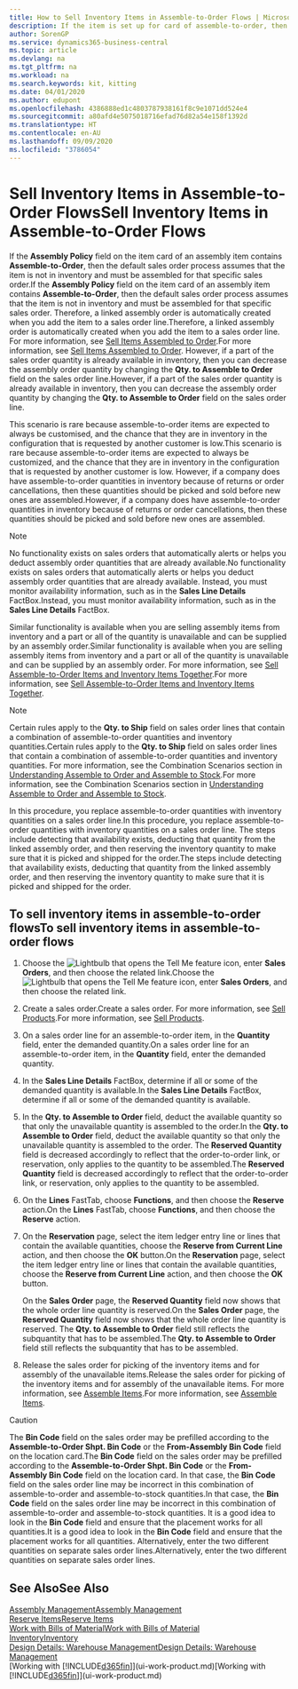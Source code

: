 ```yaml
---
title: How to Sell Inventory Items in Assemble-to-Order Flows | Microsoft Docs
description: If the item is set up for card of assemble-to-order, then the default sales order process assumes that the item is not in inventory and must be assembled for that specific sales order. Therefore, a linked assembly order is automatically created when you add the item to a sales order line.
author: SorenGP
ms.service: dynamics365-business-central
ms.topic: article
ms.devlang: na
ms.tgt_pltfrm: na
ms.workload: na
ms.search.keywords: kit, kitting
ms.date: 04/01/2020
ms.author: edupont
ms.openlocfilehash: 4386888ed1c4803787938161f8c9e1071dd524e4
ms.sourcegitcommit: a80afd4e5075018716efad76d82a54e158f1392d
ms.translationtype: HT
ms.contentlocale: en-AU
ms.lasthandoff: 09/09/2020
ms.locfileid: "3786054"
---
```

# <a name="sell-inventory-items-in-assemble-to-order-flows"></a><span data-ttu-id="2dc7c-104">Sell Inventory Items in Assemble-to-Order Flows</span><span class="sxs-lookup"><span data-stu-id="2dc7c-104">Sell Inventory Items in Assemble-to-Order Flows</span></span>
<span data-ttu-id="2dc7c-105">If the **Assembly Policy** field on the item card of an assembly item contains **Assemble-to-Order**, then the default sales order process assumes that the item is not in inventory and must be assembled for that specific sales order.</span><span class="sxs-lookup"><span data-stu-id="2dc7c-105">If the **Assembly Policy** field on the item card of an assembly item contains **Assemble-to-Order**, then the default sales order process assumes that the item is not in inventory and must be assembled for that specific sales order.</span></span> <span data-ttu-id="2dc7c-106">Therefore, a linked assembly order is automatically created when you add the item to a sales order line.</span><span class="sxs-lookup"><span data-stu-id="2dc7c-106">Therefore, a linked assembly order is automatically created when you add the item to a sales order line.</span></span> <span data-ttu-id="2dc7c-107">For more information, see [Sell Items Assembled to Order](assembly-how-to-sell-items-assembled-to-order.md).</span><span class="sxs-lookup"><span data-stu-id="2dc7c-107">For more information, see [Sell Items Assembled to Order](assembly-how-to-sell-items-assembled-to-order.md).</span></span> <span data-ttu-id="2dc7c-108">However, if a part of the sales order quantity is already available in inventory, then you can decrease the assembly order quantity by changing the **Qty. to Assemble to Order** field on the sales order line.</span><span class="sxs-lookup"><span data-stu-id="2dc7c-108">However, if a part of the sales order quantity is already available in inventory, then you can decrease the assembly order quantity by changing the **Qty. to Assemble to Order** field on the sales order line.</span></span>  

<span data-ttu-id="2dc7c-109">This scenario is rare because assemble-to-order items are expected to always be customised, and the chance that they are in inventory in the configuration that is requested by another customer is low.</span><span class="sxs-lookup"><span data-stu-id="2dc7c-109">This scenario is rare because assemble-to-order items are expected to always be customized, and the chance that they are in inventory in the configuration that is requested by another customer is low.</span></span> <span data-ttu-id="2dc7c-110">However, if a company does have assemble-to-order quantities in inventory because of returns or order cancellations, then these quantities should be picked and sold before new ones are assembled.</span><span class="sxs-lookup"><span data-stu-id="2dc7c-110">However, if a company does have assemble-to-order quantities in inventory because of returns or order cancellations, then these quantities should be picked and sold before new ones are assembled.</span></span>  

> [!NOTE]  
>  <span data-ttu-id="2dc7c-111">No functionality exists on sales orders that automatically alerts or helps you deduct assembly order quantities that are already available.</span><span class="sxs-lookup"><span data-stu-id="2dc7c-111">No functionality exists on sales orders that automatically alerts or helps you deduct assembly order quantities that are already available.</span></span> <span data-ttu-id="2dc7c-112">Instead, you must monitor availability information, such as in the **Sales Line Details** FactBox.</span><span class="sxs-lookup"><span data-stu-id="2dc7c-112">Instead, you must monitor availability information, such as in the **Sales Line Details** FactBox.</span></span>  

<span data-ttu-id="2dc7c-113">Similar functionality is available when you are selling assembly items from inventory and a part or all of the quantity is unavailable and can be supplied by an assembly order.</span><span class="sxs-lookup"><span data-stu-id="2dc7c-113">Similar functionality is available when you are selling assembly items from inventory and a part or all of the quantity is unavailable and can be supplied by an assembly order.</span></span> <span data-ttu-id="2dc7c-114">For more information, see [Sell Assemble-to-Order Items and Inventory Items Together](assembly-how-to-sell-assemble-to-order-items-and-inventory-items-together.md).</span><span class="sxs-lookup"><span data-stu-id="2dc7c-114">For more information, see [Sell Assemble-to-Order Items and Inventory Items Together](assembly-how-to-sell-assemble-to-order-items-and-inventory-items-together.md).</span></span>  

> [!NOTE]  
>  <span data-ttu-id="2dc7c-115">Certain rules apply to the **Qty. to Ship** field on sales order lines that contain a combination of assemble-to-order quantities and inventory quantities.</span><span class="sxs-lookup"><span data-stu-id="2dc7c-115">Certain rules apply to the **Qty. to Ship** field on sales order lines that contain a combination of assemble-to-order quantities and inventory quantities.</span></span> <span data-ttu-id="2dc7c-116">For more information, see the Combination Scenarios section in [Understanding Assemble to Order and Assemble to Stock](assembly-assemble-to-order-or-assemble-to-stock.md).</span><span class="sxs-lookup"><span data-stu-id="2dc7c-116">For more information, see the Combination Scenarios section in [Understanding Assemble to Order and Assemble to Stock](assembly-assemble-to-order-or-assemble-to-stock.md).</span></span>  

<span data-ttu-id="2dc7c-117">In this procedure, you replace assemble-to-order quantities with inventory quantities on a sales order line.</span><span class="sxs-lookup"><span data-stu-id="2dc7c-117">In this procedure, you replace assemble-to-order quantities with inventory quantities on a sales order line.</span></span> <span data-ttu-id="2dc7c-118">The steps include detecting that availability exists, deducting that quantity from the linked assembly order, and then reserving the inventory quantity to make sure that it is picked and shipped for the order.</span><span class="sxs-lookup"><span data-stu-id="2dc7c-118">The steps include detecting that availability exists, deducting that quantity from the linked assembly order, and then reserving the inventory quantity to make sure that it is picked and shipped for the order.</span></span>  

## <a name="to-sell-inventory-items-in-assemble-to-order-flows"></a><span data-ttu-id="2dc7c-119">To sell inventory items in assemble-to-order flows</span><span class="sxs-lookup"><span data-stu-id="2dc7c-119">To sell inventory items in assemble-to-order flows</span></span>  
1.  <span data-ttu-id="2dc7c-120">Choose the ![Lightbulb that opens the Tell Me feature](media/ui-search/search_small.png "Tell me what you want to do") icon, enter **Sales Orders**, and then choose the related link.</span><span class="sxs-lookup"><span data-stu-id="2dc7c-120">Choose the ![Lightbulb that opens the Tell Me feature](media/ui-search/search_small.png "Tell me what you want to do") icon, enter **Sales Orders**, and then choose the related link.</span></span>  
2.  <span data-ttu-id="2dc7c-121">Create a sales order.</span><span class="sxs-lookup"><span data-stu-id="2dc7c-121">Create a sales order.</span></span> <span data-ttu-id="2dc7c-122">For more information, see [Sell Products](sales-how-sell-products.md).</span><span class="sxs-lookup"><span data-stu-id="2dc7c-122">For more information, see [Sell Products](sales-how-sell-products.md).</span></span>  
3.  <span data-ttu-id="2dc7c-123">On a sales order line for an assemble-to-order item, in the **Quantity** field, enter the demanded quantity.</span><span class="sxs-lookup"><span data-stu-id="2dc7c-123">On a sales order line for an assemble-to-order item, in the **Quantity** field, enter the demanded quantity.</span></span>  
4.  <span data-ttu-id="2dc7c-124">In the **Sales Line Details** FactBox, determine if all or some of the demanded quantity is available.</span><span class="sxs-lookup"><span data-stu-id="2dc7c-124">In the **Sales Line Details** FactBox, determine if all or some of the demanded quantity is available.</span></span>  
5.  <span data-ttu-id="2dc7c-125">In the **Qty. to Assemble to Order** field, deduct the available quantity so that only the unavailable quantity is assembled to the order.</span><span class="sxs-lookup"><span data-stu-id="2dc7c-125">In the **Qty. to Assemble to Order** field, deduct the available quantity so that only the unavailable quantity is assembled to the order.</span></span> <span data-ttu-id="2dc7c-126">The **Reserved Quantity** field is decreased accordingly to reflect that the order-to-order link, or reservation, only applies to the quantity to be assembled.</span><span class="sxs-lookup"><span data-stu-id="2dc7c-126">The **Reserved Quantity** field is decreased accordingly to reflect that the order-to-order link, or reservation, only applies to the quantity to be assembled.</span></span>  
6.  <span data-ttu-id="2dc7c-127">On the **Lines** FastTab, choose **Functions**, and then choose the **Reserve** action.</span><span class="sxs-lookup"><span data-stu-id="2dc7c-127">On the **Lines** FastTab, choose **Functions**, and then choose the **Reserve** action.</span></span>  
7.  <span data-ttu-id="2dc7c-128">On the **Reservation** page, select the item ledger entry line or lines that contain the available quantities, choose the **Reserve from Current Line** action, and then choose the **OK** button.</span><span class="sxs-lookup"><span data-stu-id="2dc7c-128">On the **Reservation** page, select the item ledger entry line or lines that contain the available quantities, choose the **Reserve from Current Line** action, and then choose the **OK** button.</span></span>  

    <span data-ttu-id="2dc7c-129">On the **Sales Order** page, the **Reserved Quantity** field now shows that the whole order line quantity is reserved.</span><span class="sxs-lookup"><span data-stu-id="2dc7c-129">On the **Sales Order** page, the **Reserved Quantity** field now shows that the whole order line quantity is reserved.</span></span> <span data-ttu-id="2dc7c-130">The **Qty. to Assemble to Order** field still reflects the subquantity that has to be assembled.</span><span class="sxs-lookup"><span data-stu-id="2dc7c-130">The **Qty. to Assemble to Order** field still reflects the subquantity that has to be assembled.</span></span>  

8.  <span data-ttu-id="2dc7c-131">Release the sales order for picking of the inventory items and for assembly of the unavailable items.</span><span class="sxs-lookup"><span data-stu-id="2dc7c-131">Release the sales order for picking of the inventory items and for assembly of the unavailable items.</span></span> <span data-ttu-id="2dc7c-132">For more information, see [Assemble Items](assembly-how-to-assemble-items.md).</span><span class="sxs-lookup"><span data-stu-id="2dc7c-132">For more information, see [Assemble Items](assembly-how-to-assemble-items.md).</span></span>  

> [!CAUTION]  
>  <span data-ttu-id="2dc7c-133">The **Bin Code** field on the sales order may be prefilled according to the **Assemble-to-Order Shpt. Bin Code** or the **From-Assembly Bin Code** field on the location card.</span><span class="sxs-lookup"><span data-stu-id="2dc7c-133">The **Bin Code** field on the sales order may be prefilled according to the **Assemble-to-Order Shpt. Bin Code** or the **From-Assembly Bin Code** field on the location card.</span></span> <span data-ttu-id="2dc7c-134">In that case, the **Bin Code** field on the sales order line may be incorrect in this combination of assemble-to-order and assemble-to-stock quantities.</span><span class="sxs-lookup"><span data-stu-id="2dc7c-134">In that case, the **Bin Code** field on the sales order line may be incorrect in this combination of assemble-to-order and assemble-to-stock quantities.</span></span> <span data-ttu-id="2dc7c-135">It is a good idea to look in the **Bin Code** field and ensure that the placement works for all quantities.</span><span class="sxs-lookup"><span data-stu-id="2dc7c-135">It is a good idea to look in the **Bin Code** field and ensure that the placement works for all quantities.</span></span> <span data-ttu-id="2dc7c-136">Alternatively, enter the two different quantities on separate sales order lines.</span><span class="sxs-lookup"><span data-stu-id="2dc7c-136">Alternatively, enter the two different quantities on separate sales order lines.</span></span>  

## <a name="see-also"></a><span data-ttu-id="2dc7c-137">See Also</span><span class="sxs-lookup"><span data-stu-id="2dc7c-137">See Also</span></span>  
[<span data-ttu-id="2dc7c-138">Assembly Management</span><span class="sxs-lookup"><span data-stu-id="2dc7c-138">Assembly Management</span></span>](assembly-assemble-items.md)  
[<span data-ttu-id="2dc7c-139">Reserve Items</span><span class="sxs-lookup"><span data-stu-id="2dc7c-139">Reserve Items</span></span>](inventory-how-to-reserve-items.md)  
[<span data-ttu-id="2dc7c-140">Work with Bills of Material</span><span class="sxs-lookup"><span data-stu-id="2dc7c-140">Work with Bills of Material</span></span>](inventory-how-work-BOMs.md)  
[<span data-ttu-id="2dc7c-141">Inventory</span><span class="sxs-lookup"><span data-stu-id="2dc7c-141">Inventory</span></span>](inventory-manage-inventory.md)  
[<span data-ttu-id="2dc7c-142">Design Details: Warehouse Management</span><span class="sxs-lookup"><span data-stu-id="2dc7c-142">Design Details: Warehouse Management</span></span>](design-details-warehouse-management.md)  
<span data-ttu-id="2dc7c-143">[Working with [!INCLUDE[d365fin](includes/d365fin_md.md)]](ui-work-product.md)</span><span class="sxs-lookup"><span data-stu-id="2dc7c-143">[Working with [!INCLUDE[d365fin](includes/d365fin_md.md)]](ui-work-product.md)</span></span>
